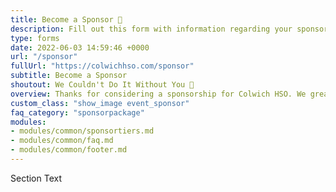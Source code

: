 ```yaml
---
title: Become a Sponsor 🤝
description: Fill out this form with information regarding your sponsorship.
type: forms
date: 2022-06-03 14:59:46 +0000
url: "/sponsor"
fullUrl: "https://colwichhso.com/sponsor"
subtitle: Become a Sponsor
shoutout: We Couldn't Do It Without You 🤝
overview: Thanks for considering a sponsorship for Colwich HSO. We greatly appreciate our Carnival sponsors, and we also have year round options now! Please take a look at the 6 sponsorship packages available.
custom_class: "show_image event_sponsor"
faq_category: "sponsorpackage"
modules:
- modules/common/sponsortiers.md
- modules/common/faq.md
- modules/common/footer.md
---
```

Section Text
